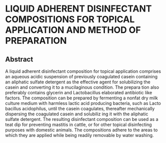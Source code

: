 # LIQUID ADHERENT DISINFECTANT COMPOSITIONS FOR TOPICAL APPLICATION AND METHOD OF PREPARATION

## Abstract
A liquid adherent disinfectant composition for topical application comprises an aqueous acidic suspension of previously coagulated casein containing an aliphatic sulfate detergent as the effective agent for solubilizing the casein and converting it to a mucilaginous condition. The prepara tion also preferably contains glycerin and Lactobacillus elaborated antibiotic like factors. The composition can be prepared by fermenting a nonfat dry milk culture medium with harmless lactic acid producing bacteria, such as Lacto bacillus acidophilus, until the casein coagulates, thereafter mechanically dispersing the coagulated casein and solubiliz ing it with the aliphatic sulfate detergent. The resulting disinfectant composition can be used as a teat dip for preventing mastitis in cattle, or for other topical disinfecting purposes with domestic animals. The compositions adhere to the areas to which they are applied while being readily removable by water washing.
